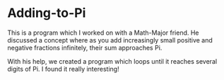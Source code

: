 # Adding-to-Pi

This is a program which I worked on with a Math-Major friend. He discussed a concept where as you add increasingly small positive and negative fractions infinitely, their sum approaches Pi.

With his help, we created a program which loops until it reaches several digits of Pi. I found it really interesting!
